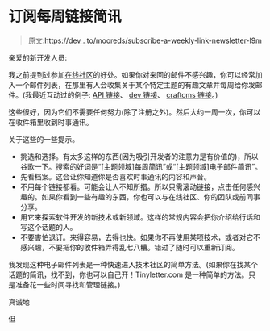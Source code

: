 # 订阅每周链接简讯

> 原文:[https://dev . to/mooreds/subscribe-a-weekly-link-newsletter-l9m](https://dev.to/mooreds/subscribe-to-a-weekly-link-newsletter-l9m)

亲爱的新开发人员:

我之前提到过参加[在线社区](https://letterstoanewdeveloper.com/2019/02/11/join-an-online-tech-community/)的好处。如果你对来回的邮件不感兴趣，你可以经常加入一个邮件列表，在那里有人会收集关于某个特定主题的有趣文章并每周给你发邮件。(我最近互动过的例子: [API 链接](https://launchany.com/subscribe/)、 [dev 链接](https://betterdev.link/)、 [craftcms 链接](http://craftlinklist.com/)。)

这些很好，因为它们不需要任何努力(除了注册之外)。然后大约一周一次，你可以在收件箱里收到时事通讯。

关于这些的一些提示。

*   挑选和选择。有太多这样的东西(因为吸引开发者的注意力是有价值的)，所以谷歌一下。搜索的好词是“[主题领域]每周简讯”或“[主题领域]电子邮件简讯”。
*   先看档案。这会让你知道你是否喜欢时事通讯的内容和声音。
*   不用每个链接都看。可能会让人不知所措。所以只需滚动链接，点击任何感兴趣的。如果你看到一些有趣的东西，你也可以与在线社区、你的团队或前同事分享。
*   用它来探索软件开发的新技术或新领域。这样的常规内容会把你介绍给行话和写这个话题的人。
*   不要害怕退订。来得容易，去得也快。如果你不再使用某项技术，或者对它不感兴趣，不要把你的收件箱弄得乱七八糟。错过了随时可以重新订阅。

我发现这种电子邮件列表是一种快速进入技术社区的简单方法。(如果你在找某个话题的简讯，找不到，你也可以自己开！Tinyletter.com 是一种简单的方法。只是准备花一些时间寻找和管理链接。)

真诚地

但